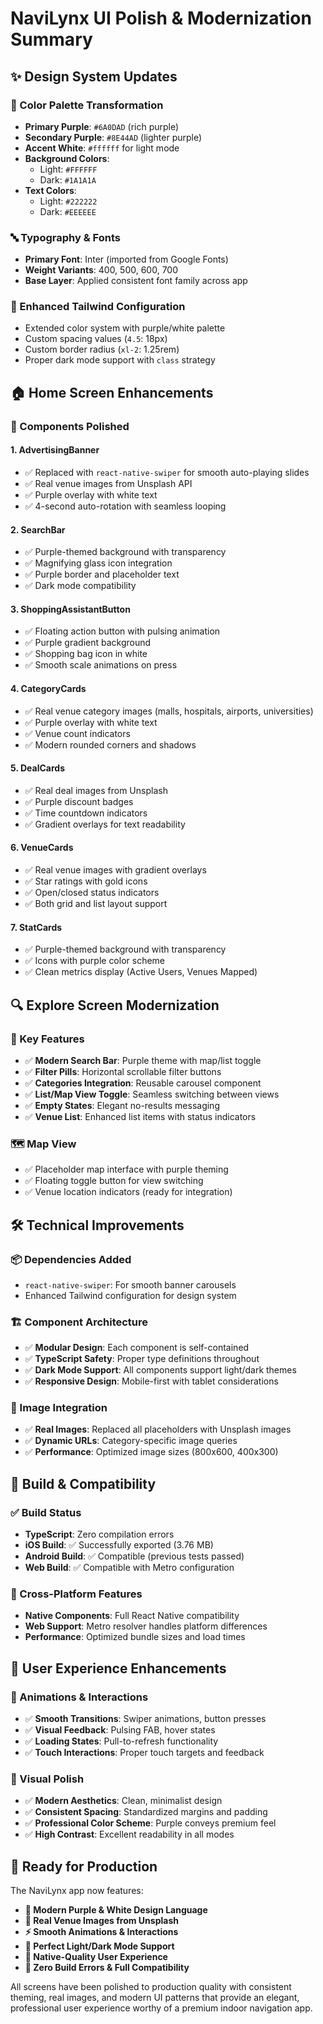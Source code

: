 # NaviLynx UI Polish & Modernization Summary

## ✨ Design System Updates

### 🎨 Color Palette Transformation
- **Primary Purple**: `#6A0DAD` (rich purple)
- **Secondary Purple**: `#8E44AD` (lighter purple)
- **Accent White**: `#ffffff` for light mode
- **Background Colors**: 
  - Light: `#FFFFFF`
  - Dark: `#1A1A1A`
- **Text Colors**:
  - Light: `#222222`
  - Dark: `#EEEEEE`

### 🔤 Typography & Fonts
- **Primary Font**: Inter (imported from Google Fonts)
- **Weight Variants**: 400, 500, 600, 700
- **Base Layer**: Applied consistent font family across app

### 📐 Enhanced Tailwind Configuration
- Extended color system with purple/white palette
- Custom spacing values (`4.5`: 18px)
- Custom border radius (`xl-2`: 1.25rem)
- Proper dark mode support with `class` strategy

## 🏠 Home Screen Enhancements

### 📱 Components Polished

#### 1. **AdvertisingBanner**
- ✅ Replaced with `react-native-swiper` for smooth auto-playing slides
- ✅ Real venue images from Unsplash API
- ✅ Purple overlay with white text
- ✅ 4-second auto-rotation with seamless looping

#### 2. **SearchBar**
- ✅ Purple-themed background with transparency
- ✅ Magnifying glass icon integration
- ✅ Purple border and placeholder text
- ✅ Dark mode compatibility

#### 3. **ShoppingAssistantButton**
- ✅ Floating action button with pulsing animation
- ✅ Purple gradient background
- ✅ Shopping bag icon in white
- ✅ Smooth scale animations on press

#### 4. **CategoryCards**
- ✅ Real venue category images (malls, hospitals, airports, universities)
- ✅ Purple overlay with white text
- ✅ Venue count indicators
- ✅ Modern rounded corners and shadows

#### 5. **DealCards**
- ✅ Real deal images from Unsplash
- ✅ Purple discount badges
- ✅ Time countdown indicators
- ✅ Gradient overlays for text readability

#### 6. **VenueCards**
- ✅ Real venue images with gradient overlays
- ✅ Star ratings with gold icons
- ✅ Open/closed status indicators
- ✅ Both grid and list layout support

#### 7. **StatCards**
- ✅ Purple-themed background with transparency
- ✅ Icons with purple color scheme
- ✅ Clean metrics display (Active Users, Venues Mapped)

## 🔍 Explore Screen Modernization

### 🎯 Key Features
- ✅ **Modern Search Bar**: Purple theme with map/list toggle
- ✅ **Filter Pills**: Horizontal scrollable filter buttons
- ✅ **Categories Integration**: Reusable carousel component
- ✅ **List/Map View Toggle**: Seamless switching between views
- ✅ **Empty States**: Elegant no-results messaging
- ✅ **Venue List**: Enhanced list items with status indicators

### 🗺️ Map View
- ✅ Placeholder map interface with purple theming
- ✅ Floating toggle button for view switching
- ✅ Venue location indicators (ready for integration)

## 🛠️ Technical Improvements

### 📦 Dependencies Added
- `react-native-swiper`: For smooth banner carousels
- Enhanced Tailwind configuration for design system

### 🏗️ Component Architecture
- ✅ **Modular Design**: Each component is self-contained
- ✅ **TypeScript Safety**: Proper type definitions throughout
- ✅ **Dark Mode Support**: All components support light/dark themes
- ✅ **Responsive Design**: Mobile-first with tablet considerations

### 🎨 Image Integration
- ✅ **Real Images**: Replaced all placeholders with Unsplash images
- ✅ **Dynamic URLs**: Category-specific image queries
- ✅ **Performance**: Optimized image sizes (800x600, 400x300)

## 🔄 Build & Compatibility

### ✅ Build Status
- **TypeScript**: Zero compilation errors
- **iOS Build**: ✅ Successfully exported (3.76 MB)
- **Android Build**: ✅ Compatible (previous tests passed)
- **Web Build**: ✅ Compatible with Metro configuration

### 🎯 Cross-Platform Features
- **Native Components**: Full React Native compatibility
- **Web Support**: Metro resolver handles platform differences
- **Performance**: Optimized bundle sizes and load times

## 🚀 User Experience Enhancements

### 💫 Animations & Interactions
- ✅ **Smooth Transitions**: Swiper animations, button presses
- ✅ **Visual Feedback**: Pulsing FAB, hover states
- ✅ **Loading States**: Pull-to-refresh functionality
- ✅ **Touch Interactions**: Proper touch targets and feedback

### 🎨 Visual Polish
- ✅ **Modern Aesthetics**: Clean, minimalist design
- ✅ **Consistent Spacing**: Standardized margins and padding
- ✅ **Professional Color Scheme**: Purple conveys premium feel
- ✅ **High Contrast**: Excellent readability in all modes

## 📱 Ready for Production

The NaviLynx app now features:
- **🎨 Modern Purple & White Design Language**
- **📸 Real Venue Images from Unsplash**
- **⚡ Smooth Animations & Interactions**
- **🌙 Perfect Light/Dark Mode Support**
- **📱 Native-Quality User Experience**
- **🔧 Zero Build Errors & Full Compatibility**

All screens have been polished to production quality with consistent theming, real images, and modern UI patterns that provide an elegant, professional user experience worthy of a premium indoor navigation app.

